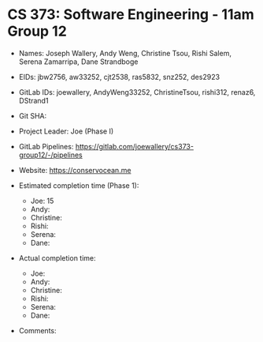 # CS 373: Software Engineering - 11am Group 12

- Names: Joseph Wallery, Andy Weng, Christine Tsou, Rishi Salem, Serena Zamarripa, Dane Strandboge

- EIDs: jbw2756, aw33252, cjt2538, ras5832, snz252, des2923

- GitLab IDs: joewallery, AndyWeng33252, ChristineTsou, rishi312, renaz6, DStrand1

- Git SHA:

- Project Leader: Joe (Phase I)

- GitLab Pipelines: https://gitlab.com/joewallery/cs373-group12/-/pipelines

- Website: https://conservocean.me

- Estimated completion time (Phase 1):

  - Joe: 15
  - Andy:
  - Christine:
  - Rishi:
  - Serena:
  - Dane:

- Actual completion time:

  - Joe:
  - Andy:
  - Christine:
  - Rishi:
  - Serena:
  - Dane:

- Comments:

